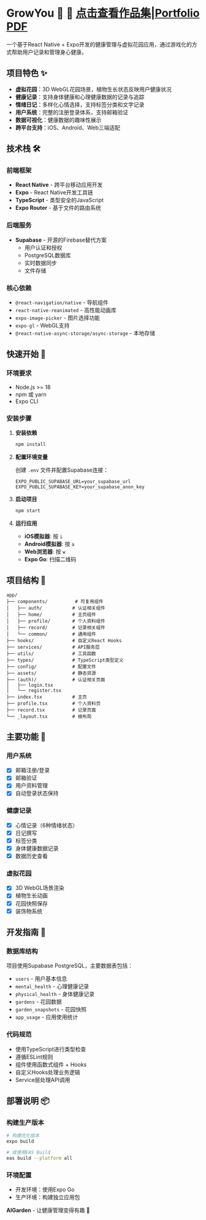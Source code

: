 # GrowYou 🌱 📄 [点击查看作品集|Portfolio PDF](./portfolio.pdf)

一个基于React Native + Expo开发的健康管理与虚拟花园应用，通过游戏化的方式帮助用户记录和管理身心健康。

## 项目特色 ✨

- **虚拟花园**：3D WebGL花园场景，植物生长状态反映用户健康状况
- **健康记录**：支持身体健康和心理健康数据的记录与追踪
- **情绪日记**：多样化心情选择，支持标签分类和文字记录
- **用户系统**：完整的注册登录体系，支持邮箱验证
- **数据可视化**：健康数据的趣味性展示
- **跨平台支持**：iOS、Android、Web三端适配

## 技术栈 🛠️

### 前端框架
- **React Native** - 跨平台移动应用开发
- **Expo** - React Native开发工具链
- **TypeScript** - 类型安全的JavaScript
- **Expo Router** - 基于文件的路由系统

### 后端服务
- **Supabase** - 开源的Firebase替代方案
  - 用户认证和授权
  - PostgreSQL数据库
  - 实时数据同步
  - 文件存储

### 核心依赖
- `@react-navigation/native` - 导航组件
- `react-native-reanimated` - 高性能动画库
- `expo-image-picker` - 图片选择功能
- `expo-gl` - WebGL支持
- `@react-native-async-storage/async-storage` - 本地存储

## 快速开始 🚀

### 环境要求
- Node.js >= 18
- npm 或 yarn
- Expo CLI

### 安装步骤

1. **安装依赖**
   ```bash
   npm install
   ```

2. **配置环境变量**
   
   创建 `.env` 文件并配置Supabase连接：
   ```env
   EXPO_PUBLIC_SUPABASE_URL=your_supabase_url
   EXPO_PUBLIC_SUPABASE_KEY=your_supabase_anon_key
   ```

3. **启动项目**
   ```bash
   npm start
   ```

4. **运行应用**
   - **iOS模拟器**: 按 `i`
   - **Android模拟器**: 按 `a`
   - **Web浏览器**: 按 `w`
   - **Expo Go**: 扫描二维码

## 项目结构 📁

```
app/
├── components/          # 可复用组件
│   ├── auth/           # 认证相关组件
│   ├── home/           # 主页组件
│   ├── profile/        # 个人资料组件
│   ├── record/         # 记录相关组件
│   └── common/         # 通用组件
├── hooks/              # 自定义React Hooks
├── services/           # API服务层
├── utils/              # 工具函数
├── types/              # TypeScript类型定义
├── config/             # 配置文件
├── assets/             # 静态资源
├── (auth)/             # 认证相关页面
│   ├── login.tsx
│   └── register.tsx
├── index.tsx           # 主页
├── profile.tsx         # 个人资料页
├── record.tsx          # 记录页面
└── _layout.tsx         # 根布局
```

## 主要功能 🎯

### 用户系统
- [x] 邮箱注册/登录
- [x] 邮箱验证
- [x] 用户资料管理
- [x] 自动登录状态保持

### 健康记录
- [x] 心情记录（6种情绪状态）
- [x] 日记撰写
- [x] 标签分类
- [x] 身体健康数据记录
- [x] 数据历史查看

### 虚拟花园
- [x] 3D WebGL场景渲染
- [x] 植物生长动画
- [x] 花园快照保存
- [x] 装饰物系统

## 开发指南 🔧

### 数据库结构
项目使用Supabase PostgreSQL，主要数据表包括：
- `users` - 用户基本信息
- `mental_health` - 心理健康记录
- `physical_health` - 身体健康记录
- `gardens` - 花园数据
- `garden_snapshots` - 花园快照
- `app_usage` - 应用使用统计

### 代码规范
- 使用TypeScript进行类型检查
- 遵循ESLint规则
- 组件使用函数式组件 + Hooks
- 自定义Hooks处理业务逻辑
- Service层处理API调用

## 部署说明 📦

### 构建生产版本
```bash
# 构建优化版本
expo build

# 或使用EAS Build
eas build --platform all
```

### 环境配置
- 开发环境：使用Expo Go
- 生产环境：构建独立应用包


**AIGarden** - 让健康管理变得有趣 🌸
